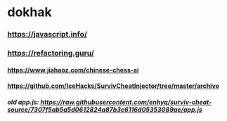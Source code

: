 # dokhak

### https://javascript.info/
### https://refactoring.guru/

#### https://www.jiahaoz.com/chinese-chess-ai

#### https://github.com/IceHacks/SurvivCheatInjector/tree/master/archive
##### old app.js: https://raw.githubusercontent.com/enhyq/surviv-cheat-source/7307f5ab5a5d0612824a87b3c6116d05353089ae/app.js
